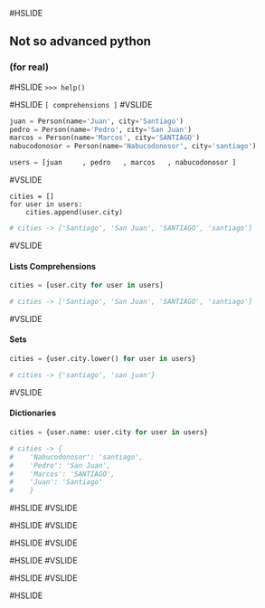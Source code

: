 #HSLIDE
## Not so advanced python
### (for real)

#HSLIDE
`>>> help()`

#HSLIDE
`[ comprehensions ]`
#VSLIDE
```python
juan = Person(name='Juan', city='Santiago')
pedro = Person(name='Pedro', city='San Juan')
marcos = Person(name='Marcos', city='SANTIAGO')
nabucodonosor = Person(name='Nabucodonosor', city='santiago')

users = [juan     , pedro   , marcos   , nabucodonosor ]
```
#VSLIDE
```
cities = []
for user in users:
    cities.append(user.city)
```
```python
# cities -> ['Santiago', 'San Juan', 'SANTIAGO', 'santiago']
```
#VSLIDE
#### Lists Comprehensions
```python
cities = [user.city for user in users]
```
```python
# cities -> ['Santiago', 'San Juan', 'SANTIAGO', 'santiago']
```
#VSLIDE
#### Sets
```python
cities = {user.city.lower() for user in users}
```
```python
# cities -> {'santiago', 'san juan'}
```
#VSLIDE
#### Dictionaries
```python
cities = {user.name: user.city for user in users}
```
```python
# cities -> {
#    'Nabucodonosor': 'santiago',
#    'Pedro': 'San Juan',
#    'Marcos': 'SANTIAGO',
#    'Juan': 'Santiago'
#    }
```
#HSLIDE
#VSLIDE

#HSLIDE
#VSLIDE

#HSLIDE
#VSLIDE

#HSLIDE
#VSLIDE

#HSLIDE
#VSLIDE

#HSLIDE

